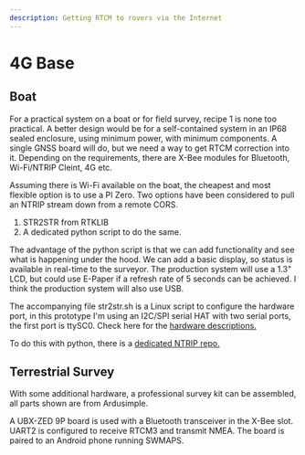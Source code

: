 ```yaml
---
description: Getting RTCM to rovers via the Internet
---
```


# 4G Base

## Boat

For a practical system on a boat or for field survey, recipe 1 is none too practical. A better design would be for a self-contained system in an IP68 sealed enclosure, using minimum power, with minimum components. A single GNSS board will do, but we need a way to get RTCM correction into it. Depending on the requirements, there are X-Bee modules for Bluetooth, Wi-Fi/NTRIP Cleint, 4G etc.

Assuming there is Wi-Fi available on the boat, the cheapest and most flexible option is to use a PI Zero. Two options have been considered to pull an NTRIP stream down from a remote CORS.

1. STR2STR from RTKLIB
2. A dedicated python script to do the same.

The advantage of the python script is that we can add functionality and see what is happening under the hood. We can add a basic display, so status is available in real-time to the surveyor. The production system will use a 1.3" LCD, but could use E-Paper if a refresh rate of 5 seconds can be achieved. I think the production system will also use USB.

The accompanying file str2str.sh is a Linux script to configure the hardware port, in this prototype I'm using an I2C/SPI serial HAT with two serial ports, the first port is ttySC0. Check here for the [hardware descriptions.](https://github.com/IOTECH-Donegal/Raspbian)

To do this with python, there is a [dedicated NTRIP repo.](https://github.com/IOTECH-Donegal/NTRIP/tree/main/readme.md)

## Terrestrial Survey

With some additional hardware, a professional survey kit can be assembled, all parts shown are from Ardusimple.

A UBX-ZED 9P board is used with a Bluetooth transceiver in the X-Bee slot. UART2 is configured to receive RTCM3 and transmit NMEA. The board is paired to an Android phone running SWMAPS.




